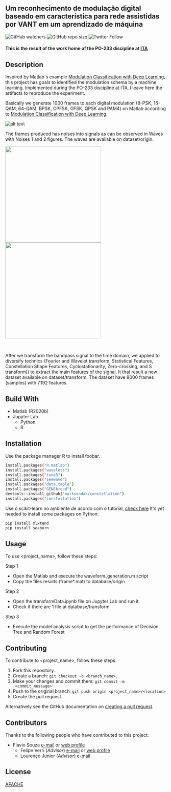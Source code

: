 ## Um reconhecimento de modulação digital baseado em característica para rede assistidas por VANT em um aprendizado de máquina
<!--- These are examples. See https://shields.io for others or to customize this set of shields. You might want to include dependencies, project status and licence info here --->
![GitHub watchers](https://img.shields.io/github/watchers/flaviol-souza/po-233-ita?style=social)
![GitHub repo size](https://img.shields.io/github/repo-size/flaviol-souza/po-233-ita)
![Twitter Follow](https://img.shields.io/twitter/follow/flaviolsouza?style=social)
#### This is the result of the work home of the PO-233 discipline at [ITA](http://ita.br/)

## Description
Inspired by Matlab`s example [Modulation Classification with Deep Learning](https://www.mathworks.com/help/comm/examples/modulation-classification-with-deep-learning.html?s_tid=mwa_osa_a), this project has goals to identified the modulation schema by a machine learning. Implemented during the PO-233 discipline at ITA, I leave here the artifacts to reproduce the experiment.

Basically we generate 1000 frames to each digital modulation (8-PSK, 16-QAM, 64-QAM, BPSK, CPFSK, GFSK, QPSK and PAM4) on Matlab according to [Modulation Classification with Deep Learning](https://www.mathworks.com/help/comm/examples/modulation-classification-with-deep-learning.html?s_tid=mwa_osa_a).

![alt text](https://github.com/flaviol-souza/po-233-ita/blob/master/images/waves.png)

The frames produced has noises into signals as can be observed in Waves with Noises 1 and 2 figures. The waves are available on dataset/origin.
<p float="left">
    <img width="300" height="300" src="https://github.com/flaviol-souza/po-233-ita/blob/master/images/layout1.png">
    <img width="300" height="300" src="https://github.com/flaviol-souza/po-233-ita/blob/master/images/layout2.png">
</p></br>

After we transform the bandpass signal to the time domain, we applied to diversify technics (Fourier and Wavelet transform, Statistical Features, Constellation Shape Features, Cyclostationarity, Zero-crossing, and S transform)) to extract the main features of the signal. It that result a new dataset available on dataset/transform.
The dataset have 8000 frames (samples) with 7.192 features.

## Build With
* Matlab (R2020b)
* Jupyter Lab 
    * Python
    * R

## Installation

Use the package manager R to install foobar.

```bash
install.packages("R.matlab")
install.packages("wavelets")
install.packages("tuneR")
install.packages("seewave")
install.packages("data.table")
install.packages("GENEAread")
devtools::install_github("marksendak/constellation")
install.packages("constellation")
```

Use o scikit-learn no ambiente de acordo com o tutorial, [check here](https://scikit-learn.org/stable/install.html)
It's yet needed to install some packages on Python:

```bash
pip install mlxtend
pip install seaborn
```

## Usage

To use <project_name>, follow these steps:

Step 1
* Open the Matlab and execute the waveform_generation.m script
* Copy the files results (frame*.mat) to database/origin 

Step 2
* Open the transformData.ipynb file on Jupyter Lab and run it.
* Check if there are 1 file at database/transform 

Step 3
* Execute the model analysis script to get the performance of Decision Tree and Random Forest

## Contributing 
<!--- If your README is long or you have some specific process or steps you want contributors to follow, consider creating a separate CONTRIBUTING.md file--->
To contribute to <project_name>, follow these steps:

1. Fork this repository.
2. Create a branch: `git checkout -b <branch_name>`.
3. Make your changes and commit them: `git commit -m '<commit_message>'`
4. Push to the original branch: `git push origin <project_name>/<location>`
5. Create the pull request.

Alternatively see the GitHub documentation on [creating a pull request](https://help.github.com/en/github/collaborating-with-issues-and-pull-requests/creating-a-pull-request).

## Contributors
Thanks to the following people who have contributed to this project:
* Flavio Souza [e-mail](mailto:flavio.souza@ifsp.edu.br) or [web profile](https://www.flaviosouza.net) 
    * Felipe Verri (_Advisor_) [e-mail](mailto:verri@ita.br) or [web profile](http://www.comp.ita.br/~verri/) 
    * Lourenço Junior (_Advisor_) [e-mail](mailto:ljr@ita.br)

## License
[APACHE](https://www.apache.org/licenses/LICENSE-2.0)